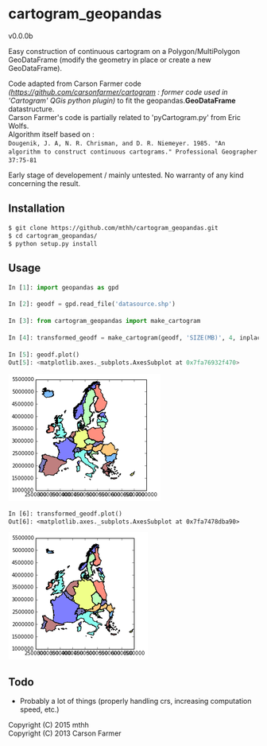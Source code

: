 # cartogram_geopandas
v0.0.0b

Easy construction of continuous cartogram on a Polygon/MultiPolygon GeoDataFrame (modify the geometry in place or create a new GeoDataFrame).

Code adapted from Carson Farmer code *(https://github.com/carsonfarmer/cartogram : former code used in 'Cartogram' QGis python plugin)* to fit the geopandas.**GeoDataFrame** datastructure.  
Carson Farmer's code is partially related to 'pyCartogram.py' from Eric Wolfs.  
Algorithm itself based on :  
```Dougenik, J. A, N. R. Chrisman, and D. R. Niemeyer. 1985. "An algorithm to construct continuous cartograms." Professional Geographer 37:75-81```  

Early stage of developement / mainly untested. No warranty of any kind concerning the result.  

Installation
------------
```
$ git clone https://github.com/mthh/cartogram_geopandas.git
$ cd cartogram_geopandas/
$ python setup.py install
```
  
Usage
-----
```python
In [1]: import geopandas as gpd

In [2]: geodf = gpd.read_file('datasource.shp')

In [3]: from cartogram_geopandas import make_cartogram

In [4]: transformed_geodf = make_cartogram(geodf, 'SIZE(MB)', 4, inplace=False)

In [5]: geodf.plot()
Out[5]: <matplotlib.axes._subplots.AxesSubplot at 0x7fa76932f470>
```
![Input](misc/input.png)
```
In [6]: transformed_geodf.plot()
Out[6]: <matplotlib.axes._subplots.AxesSubplot at 0x7fa7478dba90>
```
![Output](misc/output.png)

  
Todo
----
- Probably a lot of things (properly handling crs, increasing computation speed, etc.)  
  
  
Copyright (C) 2015 mthh  
Copyright (C) 2013 Carson Farmer  
